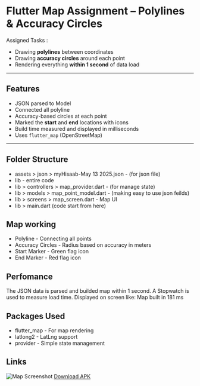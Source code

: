 # Flutter Map Assignment – Polylines & Accuracy Circles

Assigned Tasks :
- Drawing **polylines** between coordinates
- Drawing **accuracy circles** around each point
- Rendering everything **within 1 second** of data load

---

## Features

-  JSON parsed to Model
-  Connected all polyline
-  Accuracy-based circles at each point
-  Marked the **start** and **end** locations with icons
-  Build time measured and displayed in milliseconds
-  Uses `flutter_map` (OpenStreetMap)

---

## Folder Structure
- assets > json > myHisaab-May 13 2025.json - (for json file)
- lib - entire code
- lib > controllers > map_provider.dart - (for manage state)
- lib > models > map_point_model.dart - (making easy to use json feilds)
- lib > screens > map_screen.dart - Map UI
- lib > main.dart (code start from here)

## Map working
- Polyline	     -   Connecting all points
- Accuracy Circles -	 Radius based on accuracy in meters
- Start Marker	 -   Green flag icon
- End Marker	     -   Red flag icon


## Perfomance
The JSON data is parsed and builded map within 1 second.
A Stopwatch is used to measure load time.
Displayed on screen like:
Map built in 181 ms

## Packages Used
- flutter_map  -	For map rendering
- latlong2     -	LatLng support
- provider     -	Simple state management

## Links
![Map Screenshot](https://drive.google.com/uc?id=1rLwhsvy8OEfIxTvqfPIkKkmDfMsWLNls)
[Download APK](https://drive.google.com/file/d/1q8k7o7pjxUfCePGFC4FG6c9yIm94uwm-/view?usp=drive_link)


